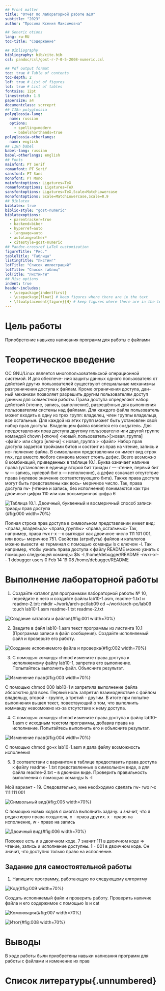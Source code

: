 ```yaml
---
## Front matter
title: "Отчёт по лабораторной работе №10"
subtitle: "2023"
author: "Просина Ксения Максимовна"

## Generic otions
lang: ru-RU
toc-title: "Содержание"

## Bibliography
bibliography: bib/cite.bib
csl: pandoc/csl/gost-r-7-0-5-2008-numeric.csl

## Pdf output format
toc: true # Table of contents
toc-depth: 2
lof: true # List of figures
lot: true # List of tables
fontsize: 12pt
linestretch: 1.5
papersize: a4
documentclass: scrreprt
## I18n polyglossia
polyglossia-lang:
  name: russian
  options:
	- spelling=modern
	- babelshorthands=true
polyglossia-otherlangs:
  name: english
## I18n babel
babel-lang: russian
babel-otherlangs: english
## Fonts
mainfont: PT Serif
romanfont: PT Serif
sansfont: PT Sans
monofont: PT Mono
mainfontoptions: Ligatures=TeX
romanfontoptions: Ligatures=TeX
sansfontoptions: Ligatures=TeX,Scale=MatchLowercase
monofontoptions: Scale=MatchLowercase,Scale=0.9
## Biblatex
biblatex: true
biblio-style: "gost-numeric"
biblatexoptions:
  - parentracker=true
  - backend=biber
  - hyperref=auto
  - language=auto
  - autolang=other*
  - citestyle=gost-numeric
## Pandoc-crossref LaTeX customization
figureTitle: "Рис."
tableTitle: "Таблица"
listingTitle: "Листинг"
lofTitle: "Список иллюстраций"
lotTitle: "Список таблиц"
lolTitle: "Листинги"
## Misc options
indent: true
header-includes:
  - \usepackage{indentfirst}
  - \usepackage{float} # keep figures where there are in the text
  - \floatplacement{figure}{H} # keep figures where there are in the text
---
```


# Цель работы

Приобретение навыков написания программ для работы с файлами

# Теоретическое введение

ОС GNU/Linux является многопользовательской операционной системой. И для обеспече-
ния защиты данных одного пользователя от действий других пользователей существуют
специальные механизмы разграничения доступа к файлам. Кроме ограничения доступа, дан-
ный механизм позволяет разрешить другим пользователям доступ данным для совместной
работы.
Права доступа определяют набор действий (чтение, запись, выполнение), разрешённых
для выполнения пользователям системы над файлами. Для каждого файла пользователь
может входить в одну из трех групп: владелец, член группы владельца, все остальные. Для
каждой из этих групп может быть установлен свой набор прав доступа. Владельцем файла
является его создатель. Для предоставления прав доступа другому пользователю или другой
группе командой
chown [ключи] <новый_пользователь>[:новая_группа] <файл>
или
chgrp [ключи] < новая_группа > <файл>
Набор прав доступа задается тройками битов и состоит из прав на чтение, запись и ис-
полнение файла. В символьном представлении он имеет вид строк rwx, где вместо любого
символа может стоять дефис. Всего возможно 8 комбинаций, приведенных в таблице 10.1.
Буква означает наличие права (установлен в единицу второй бит триады r — чтение, первый
бит w — запись, нулевой бит х — исполнение), а дефис означает отсутствие права (нулевое
значение соответствующего бита). Также права доступа могут быть представлены как вось-
меричное число. Так, права доступа rw- (чтение и запись, без исполнения) понимаются как
три двоичные цифры 110 или как восьмеричная цифра 6

![Таблица 10.1. Двоичный, буквенный и восмеричный способ записи триады прав доступа](image/0.png){#fig:000 width=70%}

Полная строка прав доступа в символьном представлении имеет вид:
<права_владельца> <права_группы> <права_остальных>
Так, например, права rwx r-x --x выглядят как двоичное число 111 101 001, или вось-
меричное 751.
Свойства (атрибуты) файлов и каталогов можно вывести на терминал с помощью команды
ls с ключом -l. Так например, чтобы узнать права доступа к файлу README можно узнать с
помощью следующей команды:
$ls -l /home/debugger/README
-rwxr-xr-- 1 debugger users 0 Feb 14 19:08 /home/debugger/README

# Выполнение лабораторной работы

1. Создайте каталог для программам лабораторной работы № 10, перейдите в него и
создайте файлы lab10-1.asm, readme-1.txt и readme-2.txt:
mkdir ~/work/arch-pc/lab09
cd ~/work/arch-pc/lab09
touch lab10-1.asm readme-1.txt readme-2.txt

![Создание каталога и файлов](image/1.png){#fig:001 width=70%}

2. Введите в файл lab10-1.asm текст программы из листинга 10.1 (Программа записи в
файл сообщения). Создайте исполняемый файл и проверьте его работу.

![Создание исполняемого файла и проверка](image/2.png){#fig:002 width=70%}

3. С помощью команды chmod измените права доступа к исполняемому файлу lab10-1,
запретив его выполнение. Попытайтесь выполнить файл. Объясните результат.

![Изменение прав](image/3.png){#fig:003 width=70%}

С помощью chmod 000 lab10-1 я запретила выполнение файла абсолютно для всех. Первый ноль запретил взаимодействие с файлом владельцу, второй - группе, а третий - другим. В итоге при попытке выполнения вышел текст, повествующий о том, что выполнить комманду невозможно из-за отсутствие к нему доступа. 

4. С помощью команды chmod измените права доступа к файлу lab10-1.asm с исходным
текстом программы, добавив права на исполнение. Попытайтесь выполнить его и
объясните результат.

![Изменение прав](image/4.png){#fig:004 width=70%}

С помощью chmod go+x lab10-1.asm я дала файлу возможность исполнения

5. В соответствии с вариантом в таблице предоставить права доступа к файлу readme-
1.txt представленные в символьном виде, а для файла readme-2.txt – в двочном виде.
Проверить правильность выполнения с помощью команды ls -l

Мой вариант - 19. Следовательно, мне необходимо сделать rw- rwx r-x 111 111 001

![Символьный вид](image/5.png){#fig:005 width=70%}

С помощью новых кодов я смогла выполнить задачу. u значит, что я редактирую права создателя, o - права других. x - право на исполнение, w - право на запись

![Двоичный вид](image/6.png){#fig:006 width=70%}

Похожее есть и в двоичном коде. 7 значит 111 в двоичном коде => чтение, запись и исполнение доступны. 1 - 001 в двоичном коде. Он значит, что доступно только право на исполнение.

## Задание для самостоятельной работы

1) Напишите программу, работающую по следующему алгоритму

![Код](image/9.png){#fig:009 width=70%}

Создать исполняемый файл и проверить работу. Проверить наличие файла и его содержимое с помощью ls и cat

![Компиляция](image/7.png){#fig:007 width=70%}

![Итог](image/8.png){#fig:008 width=70%}


# Выводы

В ходе работы были приобретены навыки написания программ для работы с файлами и изменение их прав

# Список литературы{.unnumbered}


